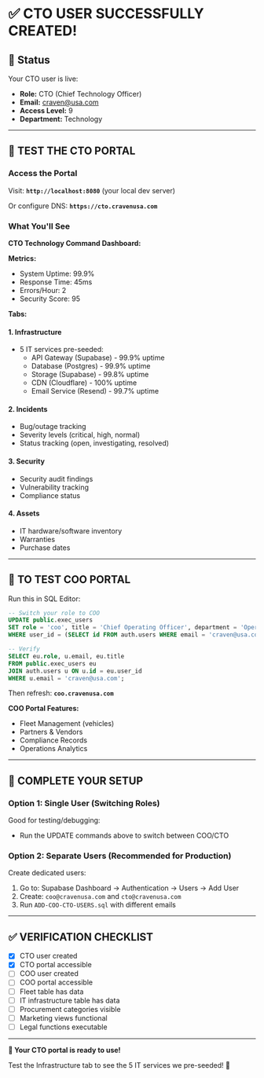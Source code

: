 # ✅ CTO USER SUCCESSFULLY CREATED!

## 🎉 **Status**

Your CTO user is live:
- **Role:** CTO (Chief Technology Officer)
- **Email:** craven@usa.com
- **Access Level:** 9
- **Department:** Technology

---

## 🚀 **TEST THE CTO PORTAL**

### **Access the Portal**

Visit: **`http://localhost:8080`** (your local dev server)

Or configure DNS: **`https://cto.cravenusa.com`**

### **What You'll See**

**CTO Technology Command Dashboard:**

**Metrics:**
- System Uptime: 99.9%
- Response Time: 45ms
- Errors/Hour: 2
- Security Score: 95

**Tabs:**

#### **1. Infrastructure**
- 5 IT services pre-seeded:
  - API Gateway (Supabase) - 99.9% uptime
  - Database (Postgres) - 99.9% uptime
  - Storage (Supabase) - 99.8% uptime
  - CDN (Cloudflare) - 100% uptime
  - Email Service (Resend) - 99.7% uptime

#### **2. Incidents**
- Bug/outage tracking
- Severity levels (critical, high, normal)
- Status tracking (open, investigating, resolved)

#### **3. Security**
- Security audit findings
- Vulnerability tracking
- Compliance status

#### **4. Assets**
- IT hardware/software inventory
- Warranties
- Purchase dates

---

## 🔄 **TO TEST COO PORTAL**

Run this in SQL Editor:

```sql
-- Switch your role to COO
UPDATE public.exec_users 
SET role = 'coo', title = 'Chief Operating Officer', department = 'Operations'
WHERE user_id = (SELECT id FROM auth.users WHERE email = 'craven@usa.com');

-- Verify
SELECT eu.role, u.email, eu.title
FROM public.exec_users eu
JOIN auth.users u ON u.id = eu.user_id
WHERE u.email = 'craven@usa.com';
```

Then refresh: **`coo.cravenusa.com`**

**COO Portal Features:**
- Fleet Management (vehicles)
- Partners & Vendors
- Compliance Records
- Operations Analytics

---

## 🎯 **COMPLETE YOUR SETUP**

### **Option 1: Single User (Switching Roles)**
Good for testing/debugging:
- Run the UPDATE commands above to switch between COO/CTO

### **Option 2: Separate Users** (Recommended for Production)
Create dedicated users:
1. Go to: Supabase Dashboard → Authentication → Users → Add User
2. Create: `coo@cravenusa.com` and `cto@cravenusa.com`
3. Run `ADD-COO-CTO-USERS.sql` with different emails

---

## ✅ **VERIFICATION CHECKLIST**

- [x] CTO user created
- [x] CTO portal accessible
- [ ] COO user created
- [ ] COO portal accessible
- [ ] Fleet table has data
- [ ] IT infrastructure table has data
- [ ] Procurement categories visible
- [ ] Marketing views functional
- [ ] Legal functions executable

---

**🎉 Your CTO portal is ready to use!**

Test the Infrastructure tab to see the 5 IT services we pre-seeded! 🚀

